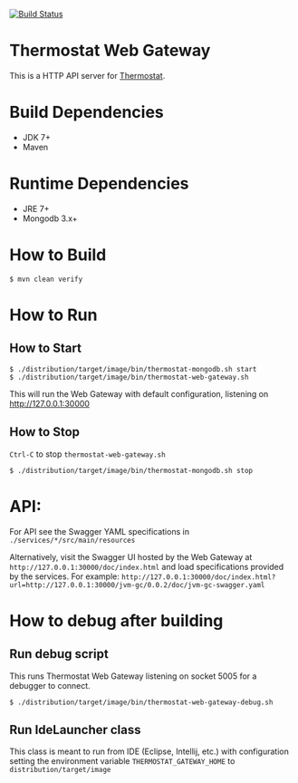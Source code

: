 [![Build Status](https://travis-ci.org/jiekang/thermostat-web-gateway.svg?branch=master)](https://travis-ci.org/jiekang/thermostat-web-gateway)

# Thermostat Web Gateway

This is a HTTP API server for [Thermostat](http://icedtea.classpath.org/thermostat).

# Build Dependencies

* JDK 7+
* Maven

# Runtime Dependencies

* JRE 7+
* Mongodb 3.x+

# How to Build

```
$ mvn clean verify

```

# How to Run

## How to Start

```
$ ./distribution/target/image/bin/thermostat-mongodb.sh start
$ ./distribution/target/image/bin/thermostat-web-gateway.sh
```

This will run the Web Gateway with default configuration, listening on http://127.0.0.1:30000

## How to Stop

`Ctrl-C` to stop `thermostat-web-gateway.sh`

```
$ ./distribution/target/image/bin/thermostat-mongodb.sh stop
```

# API:

For API see the Swagger YAML specifications in `./services/*/src/main/resources`

Alternatively, visit the Swagger UI hosted by the Web Gateway at `http://127.0.0.1:30000/doc/index.html` and load specifications provided by the services. For example: `http://127.0.0.1:30000/doc/index.html?url=http://127.0.0.1:30000/jvm-gc/0.0.2/doc/jvm-gc-swagger.yaml`

# How to debug after building

## Run debug script

This runs Thermostat Web Gateway listening on socket 5005 for a debugger to connect.

```
$ ./distribution/target/image/bin/thermostat-web-gateway-debug.sh
```

## Run IdeLauncher class

This class is meant to run from IDE (Eclipse, Intellij, etc.) with configuration setting the environment variable `THERMOSTAT_GATEWAY_HOME` to `distribution/target/image`
```
